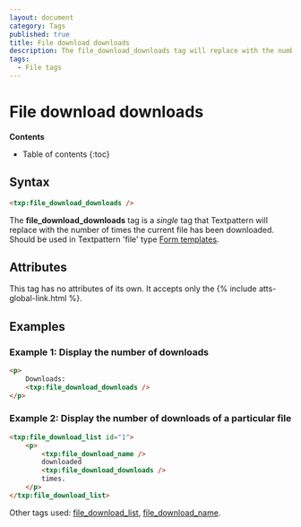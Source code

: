 ```yaml
---
layout: document
category: Tags
published: true
title: File download downloads
description: The file_download_downloads tag will replace with the number of times the current file has been downloaded.
tags:
  - File tags
---
```


# File download downloads

**Contents**

* Table of contents
{:toc}

## Syntax

~~~ html
<txp:file_download_downloads />
~~~

The **file_download_downloads** tag is a *single* tag that Textpattern will replace with the number of times the current file has been downloaded. Should be used in Textpattern 'file' type [Form templates](/themes/form-templates-explained).

## Attributes

This tag has no attributes of its own. It accepts only the {% include atts-global-link.html %}.

## Examples

### Example 1: Display the number of downloads

~~~ html
<p>
    Downloads:
    <txp:file_download_downloads />
</p>
~~~

### Example 2: Display the number of downloads of a particular file

~~~ html
<txp:file_download_list id="1">
    <p>
        <txp:file_download_name />
        downloaded
        <txp:file_download_downloads />
        times.
    </p>
</txp:file_download_list>
~~~

Other tags used: [file_download_list](/tags/file_download_list), [file_download_name](/tags/file_download_name).
